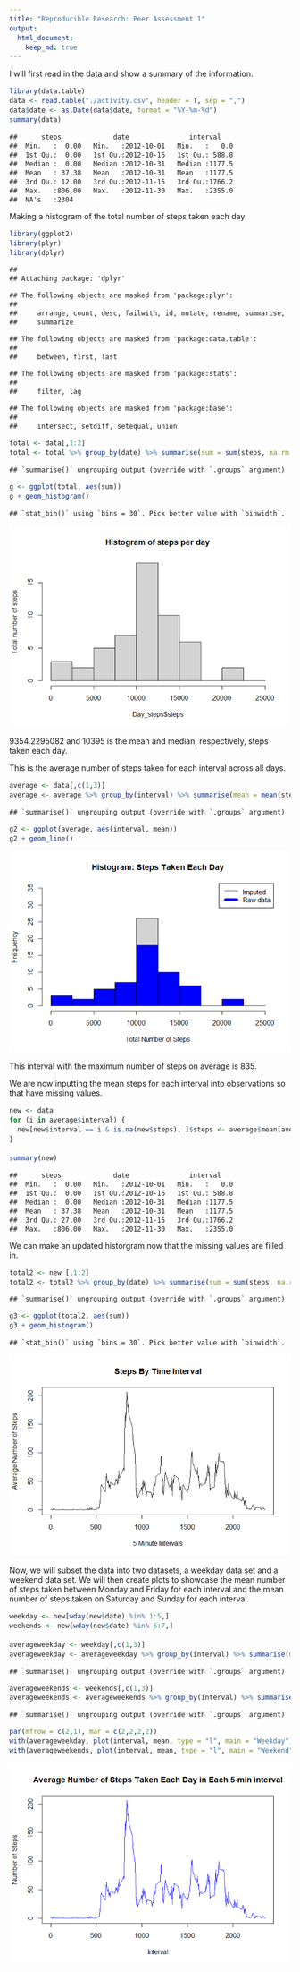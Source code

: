 ```yaml
---
title: "Reproducible Research: Peer Assessment 1"
output: 
  html_document:
    keep_md: true
---
```


I will first read in the data and show a summary of the information.  

```r
library(data.table)
data <- read.table("./activity.csv", header = T, sep = ",")
data$date <- as.Date(data$date, format = "%Y-%m-%d")
summary(data)
```

```
##      steps             date               interval     
##  Min.   :  0.00   Min.   :2012-10-01   Min.   :   0.0  
##  1st Qu.:  0.00   1st Qu.:2012-10-16   1st Qu.: 588.8  
##  Median :  0.00   Median :2012-10-31   Median :1177.5  
##  Mean   : 37.38   Mean   :2012-10-31   Mean   :1177.5  
##  3rd Qu.: 12.00   3rd Qu.:2012-11-15   3rd Qu.:1766.2  
##  Max.   :806.00   Max.   :2012-11-30   Max.   :2355.0  
##  NA's   :2304
```

Making a histogram of the total number of steps taken each day

```r
library(ggplot2)
library(plyr)
library(dplyr)
```

```
## 
## Attaching package: 'dplyr'
```

```
## The following objects are masked from 'package:plyr':
## 
##     arrange, count, desc, failwith, id, mutate, rename, summarise,
##     summarize
```

```
## The following objects are masked from 'package:data.table':
## 
##     between, first, last
```

```
## The following objects are masked from 'package:stats':
## 
##     filter, lag
```

```
## The following objects are masked from 'package:base':
## 
##     intersect, setdiff, setequal, union
```

```r
total <- data[,1:2]
total <- total %>% group_by(date) %>% summarise(sum = sum(steps, na.rm = T))
```

```
## `summarise()` ungrouping output (override with `.groups` argument)
```

```r
g <- ggplot(total, aes(sum))
g + geom_histogram()
```

```
## `stat_bin()` using `bins = 30`. Pick better value with `binwidth`.
```

![](PA1_template_files/figure-html/unnamed-chunk-2-1.png)<!-- -->



9354.2295082 and 10395 is the mean and median, respectively, steps taken each day.  

This is the average number of steps taken for each interval across all days. 


```r
average <- data[,c(1,3)]
average <- average %>% group_by(interval) %>% summarise(mean = mean(steps, na.rm = T))
```

```
## `summarise()` ungrouping output (override with `.groups` argument)
```

```r
g2 <- ggplot(average, aes(interval, mean))
g2 + geom_line()
```

![](PA1_template_files/figure-html/unnamed-chunk-4-1.png)<!-- -->


This interval with the maximum number of steps on average is 835. 

We are now inputting the mean steps for each interval into observations so that have missing values. 

```r
new <- data
for (i in average$interval) {
  new[new$interval == i & is.na(new$steps), ]$steps <- average$mean[average$interval == i]
}

summary(new)
```

```
##      steps             date               interval     
##  Min.   :  0.00   Min.   :2012-10-01   Min.   :   0.0  
##  1st Qu.:  0.00   1st Qu.:2012-10-16   1st Qu.: 588.8  
##  Median :  0.00   Median :2012-10-31   Median :1177.5  
##  Mean   : 37.38   Mean   :2012-10-31   Mean   :1177.5  
##  3rd Qu.: 27.00   3rd Qu.:2012-11-15   3rd Qu.:1766.2  
##  Max.   :806.00   Max.   :2012-11-30   Max.   :2355.0
```

We can make an updated historgram now that the missing values are filled in. 

```r
total2 <- new [,1:2]
total2 <- total2 %>% group_by(date) %>% summarise(sum = sum(steps, na.rm = T))
```

```
## `summarise()` ungrouping output (override with `.groups` argument)
```

```r
g3 <- ggplot(total2, aes(sum))
g3 + geom_histogram()
```

```
## `stat_bin()` using `bins = 30`. Pick better value with `binwidth`.
```

![](PA1_template_files/figure-html/unnamed-chunk-7-1.png)<!-- -->

Now, we will subset the data into two datasets, a weekday data set and a weekend data set. We will then create plots to showcase the mean number of steps taken between Monday and Friday for each interval and the mean number of steps taken on Saturday and Sunday for each interval. 

```r
weekday <- new[wday(new$date) %in% 1:5,]
weekends <- new[wday(new$date) %in% 6:7,]

averageweekday <- weekday[,c(1,3)]
averageweekday <- averageweekday %>% group_by(interval) %>% summarise(mean = mean(steps, na.rm = T))
```

```
## `summarise()` ungrouping output (override with `.groups` argument)
```

```r
averageweekends <- weekends[,c(1,3)]
averageweekends <- averageweekends %>% group_by(interval) %>% summarise(mean = mean(steps, na.rm = T))
```

```
## `summarise()` ungrouping output (override with `.groups` argument)
```

```r
par(mfrow = c(2,1), mar = c(2,2,2,2))
with(averageweekday, plot(interval, mean, type = "l", main = "Weekday"))
with(averageweekends, plot(interval, mean, type = "l", main = "Weekend"))
```

![](PA1_template_files/figure-html/unnamed-chunk-8-1.png)<!-- -->
